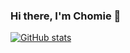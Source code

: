 ### Hi there, I'm Chomie 👋

[![GitHub stats](https://github-readme-stats.vercel.app/api?username=chomieu&title_color=0366D6&bg_color=fff&icon_color=F1E05A&text_color=626A72&show_icons=true&hide_border=true&hide=stars)](https://github.com/anuraghazra/github-readme-stats)
